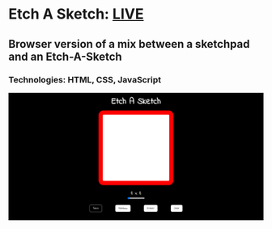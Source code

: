 # Etch A Sketch: **[LIVE](https://ahmediramadan01.github.io/etch-a-sketch/ "Etch A Sketch's Live Preview")**

## Browser version of a mix between a sketchpad and an Etch-A-Sketch

### Technologies: HTML, CSS, JavaScript

![Etch A Sketch's Desktop Screenshot](./images/etch-a-sketch-desktop.png?raw=true "Etch A Sketch (Desktop)")
